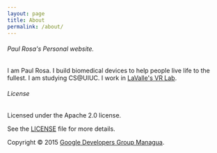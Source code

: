 ```yaml
---
layout: page
title: About
permalink: /about/
---
```

###### Paul Rosa's Personal website.
I am Paul Rosa.
I build biomedical devices to help people live life to the fullest.
I am studying CS@UIUC. I work in [LaValle's VR Lab](http://msl.cs.uiuc.edu/~lavalle/).

###### License
Licensed under the Apache 2.0 license.

See the [LICENSE](https://github.com/gdg-managua/jekyll-mdl/blob/master/LICENSE.md) file for more details.

Copyright © 2015 [Google Developers Group Managua](http://www.gdgmanagua.org).

